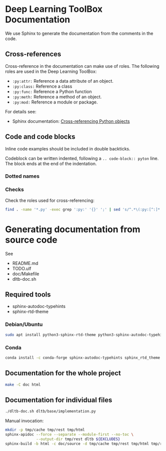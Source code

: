 # Deep Learning ToolBox Documentation

We use Sphinx to generate the documentation from the comments in the
code.


## Cross-references

Cross-reference in the documentation can make use of roles. The
following roles are used in the Deep Learning ToolBox:

* `:py:attr:`
  Reference a data attribute of an object.
* `:py:class:`
  Reference a class
* `:py:func:`
  Reference a Python function
* `:py:meth:`
  Reference a method of an object.
* `:py:mod:`
  Reference a module or package.

For details see:
* Sphinx documentation: [Cross-referencing Python objects](https://www.sphinx-doc.org/en/master/usage/restructuredtext/domains.html#cross-referencing-python-objects)

## Code and code blocks

Inline code examples should be included in double backticks.

Codeblock can be written indented, following a `.. code-block:: pyton`
line.  The block ends at the end of the indentation.

### Dotted names


### Checks


Check the roles used for cross-referencing:
```sh
find . -name '*.py' -exec grep ':py:' '{}' ';' | sed 's/^.*\(:py:[^:]*:\).*/\1/m' | sort | uniq -c
```


# Generating documentation from source code

See
* README.md
* TODO.ulf
* doc/Makefile
* dltb-doc.sh

## Required tools

* sphinx-autodoc-typehints
* sphinx-rtd-theme


### Debian/Ubuntu

```sh
sudo apt install python3-sphinx-rtd-theme python3-sphinx-autodoc-typehints 
```

### Conda

```sh
conda install -c conda-forge sphinx-autodoc-typehints sphinx_rtd_theme
```

## Documentation for the whole project

```sh
make -C doc html
```

## Documentation for individual files

```sh
./dltb-doc.sh dltb/base/implementation.py
```

Manual invocation:

```sh
mkdir -p tmp/cache tmp/rest tmp/html
sphinx-apidoc --force --separate --module-first --no-toc \
              --output-dir tmp/rest dltb ${EXCLUDES}
sphinx-build -b html -c doc/source -d tmp/cache tmp/rest tmp/html tmp/rest/*.rst
```
